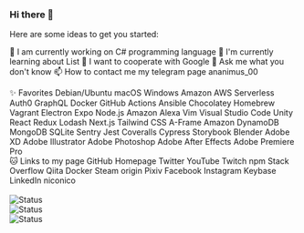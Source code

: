 ### Hi there 👋
Here are some ideas to get you started:

🔭 I am currently working on C# programming language
   🌱 I'm currently learning about List
   👯 I want to cooperate with Google
   💬 Ask me what you don't know
   📫 How to contact me my telegram page ananimus_00

✨ Favorites
Debian/Ubuntu macOS Windows Amazon AWS Serverless Auth0 GraphQL Docker GitHub Actions Ansible Chocolatey Homebrew Vagrant Electron Expo Node.js Amazon Alexa Vim Visual Studio Code Unity React Redux Lodash Next.js Tailwind CSS A-Frame Amazon DynamoDB MongoDB SQLite Sentry Jest Coveralls Cypress Storybook Blender Adobe XD Adobe Illustrator Adobe Photoshop Adobe After Effects Adobe Premiere Pro
<br>
🐱 Links to my page
GitHub Homepage Twitter YouTube Twitch
npm Stack Overflow Qiita Docker Steam origin Pixiv Facebook Instagram Keybase LinkedIn niconico
   <br>
<br>
![Status](https://github-readme-stats.vercel.app/api?username=SafarovInomjon&show_icons=true&theme=radical)
<br>
![Status](https://github-readme-stats.vercel.app/api/top-langs/?username=SafarovInomjon&hide_progress=true)
<br>
![Status](https://github-readme-stats.vercel.app/api/top-langs/?username=SafarovInomjon&layout=compact)
<br>
<br>



